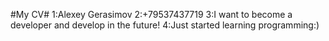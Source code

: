 #My CV#
1:Alexey Gerasimov
2:+79537437719
3:I want to become a developer and develop in the future!
4:Just started learning programming:)
